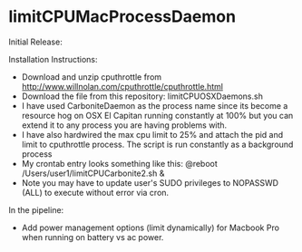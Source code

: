 # limitCPUMacProcessDaemon
Initial Release: 

Installation Instructions:

- Download and unzip cputhrottle from http://www.willnolan.com/cputhrottle/cputhrottle.html 
- Download the file from this repository:  limitCPUOSXDaemons.sh 
- I have used CarboniteDaemon as the process name since its become a resource hog on OSX El Capitan running constantly at 100% but you can extend it to any process you are having problems with. 
- I have also hardwired the max cpu limit to 25% and attach the pid and limit to cputhrottle process. The script is run constantly as a background process 
- My crontab entry looks something like this: @reboot /Users/user1/limitCPUCarbonite2.sh &
- Note you may have to update user's SUDO privileges to NOPASSWD (ALL) to execute without error via cron. 

In the pipeline:
- Add power management options (limit dynamically) for Macbook Pro when running on battery vs ac power. 
